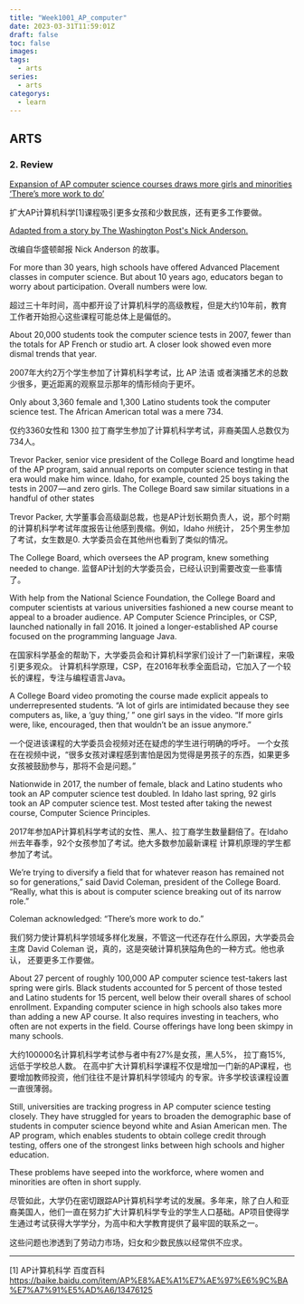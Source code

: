 ```yaml
---
title: "Week1001_AP_computer"
date: 2023-03-31T11:59:01Z
draft: false 
toc: false
images:
tags:
  - arts 
series:
  - arts 
categorys:
  - learn 
---
```


## ARTS
### 2. Review
[Expansion of AP computer science courses draws more girls and minorities
‘There’s more work to do’](https://medium.com/the-lily/expansion-of-ap-computer-science-courses-draws-more-girls-and-minorities-5d8109a74689)

扩大AP计算机科学[1]课程吸引更多女孩和少数民族，还有更多工作要做。

[Adapted from a story by The Washington Post's Nick Anderson.](https://www.washingtonpost.com/local/education/expansion-of-ap-computer-science-draws-more-girls-and-minorities/2018/01/08/cd5932d8-e040-11e7-89e8-edec16379010_story.html?utm_term=.89e3d550a15d)

改编自华盛顿邮报 Nick Anderson 的故事。

For more than 30 years, high schools have offered Advanced Placement classes in computer science. But about 10 years ago, educators began to worry about participation. Overall numbers were low.

超过三十年时间，高中都开设了计算机科学的高级教程，但是大约10年前，教育工作者开始担心这些课程可能总体上是偏低的。


About 20,000 students took the computer science tests in 2007, fewer than the totals for AP French or studio art. A closer look showed even more dismal trends that year.

2007年大约2万个学生参加了计算机科学考试，比 AP 法语 或者演播艺术的总数少很多，更近距离的观察显示那年的情形倾向于更坏。


Only about 3,360 female and 1,300 Latino students took the computer science test. The African American total was a mere 734.

仅约3360女性和 1300 拉丁裔学生参加了计算机科学考试，非裔美国人总数仅为734人。

Trevor Packer, senior vice president of the College Board and longtime head of the AP program, said annual reports on computer science testing in that era would make him wince. Idaho, for example, counted 25 boys taking the tests in 2007 — and zero girls. The College Board saw similar situations in a handful of other states

Trevor Packer, 大学董事会高级副总裁，也是AP计划长期负责人，说，那个时期的计算机科学考试年度报告让他感到畏缩。例如，Idaho 州统计， 25个男生参加了考试，女生数是0. 大学委员会在其他州也看到了类似的情况。

The College Board, which oversees the AP program, knew something needed to change.
监督AP计划的大学委员会，已经认识到需要改变一些事情了。

With help from the National Science Foundation, the College Board and computer scientists at various universities fashioned a new course meant to appeal to a broader audience. AP Computer Science Principles, or CSP, launched nationally in fall 2016. It joined a longer-established AP course focused on the programming language Java.

在国家科学基金的帮助下，大学委员会和计算机科学家们设计了一门新课程，来吸引更多观众。 计算机科学原理，CSP，在2016年秋季全面启动，它加入了一个较长的课程，专注与编程语言Java。


A College Board video promoting the course made explicit appeals to underrepresented students. “A lot of girls are intimidated because they see computers as, like, a ‘guy thing,’ ” one girl says in the video. “If more girls were, like, encouraged, then that wouldn’t be an issue anymore.”

一个促进该课程的大学委员会视频对还在疑虑的学生进行明确的呼吁。 一个女孩在在视频中说，“很多女孩对课程感到害怕是因为觉得是男孩子的东西，如果更多女孩被鼓励参与，那将不会是问题。”


Nationwide in 2017, the number of female, black and Latino students who took an AP computer science test doubled. In Idaho last spring, 92 girls took an AP computer science test. Most tested after taking the newest course, Computer Science Principles.

2017年参加AP计算机科学考试的女性、黑人、拉丁裔学生数量翻倍了。在Idaho 州去年春季，92个女孩参加了考试。绝大多数参加最新课程 计算机原理的学生都参加了考试。

We’re trying to diversify a field that for whatever reason has remained not so for generations,” said David Coleman, president of the College Board. “Really, what this is about is computer science breaking out of its narrow role.”

Coleman acknowledged: “There’s more work to do.”

我们努力使计算机科学领域多样化发展，不管这一代还存在什么原因，大学委员会主席 David Coleman 说，真的，这是突破计算机狭隘角色的一种方式。他也承认， 还要更多工作要做。

About 27 percent of roughly 100,000 AP computer science test-takers last spring were girls. Black students accounted for 5 percent of those tested and Latino students for 15 percent, well below their overall shares of school enrollment. Expanding computer science in high schools also takes more than adding a new AP course. It also requires investing in teachers, who often are not experts in the field. Course offerings have long been skimpy in many schools.

大约100000名计算机科学考试参与者中有27%是女孩，黑人5%， 拉丁裔15%, 远低于学校总人数。
在高中扩大计算机科学课程不仅是增加一门新的AP课程，也要增加教师投资，他们往往不是计算机科学领域内 的专家。许多学校该课程设置一直很薄弱。

Still, universities are tracking progress in AP computer science testing closely. They have struggled for years to broaden the demographic base of students in computer science beyond white and Asian American men. The AP program, which enables students to obtain college credit through testing, offers one of the strongest links between high schools and higher education.

These problems have seeped into the workforce, where women and minorities are often in short supply.

尽管如此，大学仍在密切跟踪AP计算机科学考试的发展。多年来，除了白人和亚裔美国人，他们一直在努力扩大计算机科学专业的学生人口基础。AP项目使得学生通过考试获得大学学分，为高中和大学教育提供了最牢固的联系之一。

这些问题也渗透到了劳动力市场，妇女和少数民族以经常供不应求。




---
[1] AP计算机科学 百度百科 https://baike.baidu.com/item/AP%E8%AE%A1%E7%AE%97%E6%9C%BA%E7%A7%91%E5%AD%A6/13476125
